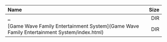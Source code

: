 |Name|Size|
|:---|---:|
|[..](../index.html)|DIR|
|[Game Wave Family Entertainment System](Game Wave Family Entertainment System/index.html)|DIR|
